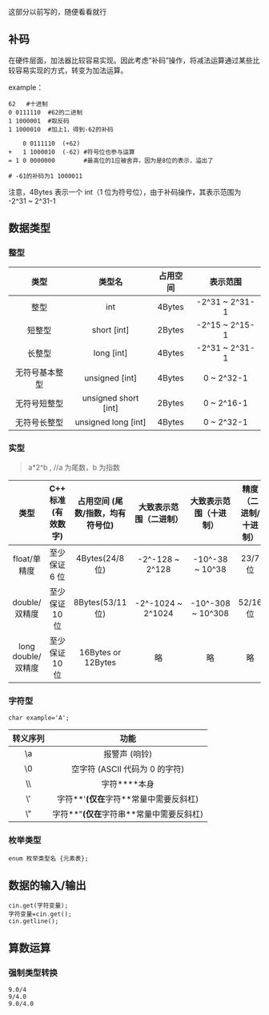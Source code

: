 这部分以前写的，随便看看就行

## 补码

在硬件层面，加法器比较容易实现。因此考虑“补码”操作，将减法运算通过某些比较容易实现的方式，转变为加法运算。

example：

```
62   #十进制
0 0111110  #62的二进制
1 1000001  #取反码
1 1000010  #加上1，得到-62的补码   
```

```
    0 0111110  (+62)
+   1 1000010  (-62) #符号位也参与运算
= 1 0 0000000        #最高位的1应被舍弃，因为是8位的表示，溢出了

# -61的补码为1 1000011
```

注意，4Bytes 表示一个 int（1 位为符号位），由于补码操作，其表示范围为 -2^31 ~ 2^31-1

## 数据类型

### 整型

|      类型      |        类型名        | 占用空间 |    表示范围    |
| :------------: | :------------------: | :------: | :------------: |
|      整型      |         int          |  4Bytes  | -2^31 ~ 2^31-1 |
|     短整型     |     short [int]      |  2Bytes  | -2^15 ~ 2^15-1 |
|     长整型     |      long [int]      |  4Bytes  | -2^31 ~ 2^31-1 |
| 无符号基本整型 |    unsigned [int]    |  4Bytes  |   0 ~ 2^32-1   |
|  无符号短整型  | unsigned short [int] |  2Bytes  |   0 ~ 2^16-1   |
|  无符号长整型  | unsigned long [int]  |  4Bytes  |   0 ~ 2^32-1   |

### 实型

> a*2^b , //a 为尾数，b 为指数

|        类型        | C++ 标准 (有效数字) | 占用空间 (尾数/指数，均有符号位) | 大致表示范围（二进制） | 大致表示范围（十进制） | 精度（二进制/十进制） |
| :----------------: | :-----------------: | :------------------------------: | :--------------------: | :--------------------: | :-------------------: |
|    float/单精度    |    至少保证 6 位    |         4Bytes(24/8 位)          |    -2^-128 ~ 2^128     |    -10^-38 ~ 10^38     |        23/7 位        |
|   double/双精度    |   至少保证 10 位    |         8Bytes(53/11 位)         |   -2^-1024 ~ 2^1024    |   -10^-308 ~ 10^308    |       52/16 位        |
| long double/双精度 |   至少保证 10 位    |        16Bytes or 12Bytes        |           略           |           略           |          略           |

### 字符型

```
char example='A';
```

| 转义序列 |                   功能                    |
| :------: | :---------------------------------------: |
|    \a    |               报警声 (响铃)               |
|    \0    |      空字符 (ASCII 代码为 0 的字符)       |
|   \\\    |               字符**\**本身               |
|   \\'    |  字符**'**(仅在**字符**常量中需要反斜杠)  |
|   \\"    | 字符**"**(仅在**字符串**常量中需要反斜杠) |

### 枚举类型

```
enum 枚举类型名 {元素表};
```

## 数据的输入/输出

```
cin.get(字符变量);
字符变量=cin.get();
cin.getline();
```

## 算数运算

### 强制类型转换

```
9.0/4
9/4.0
9.0/4.0
```
